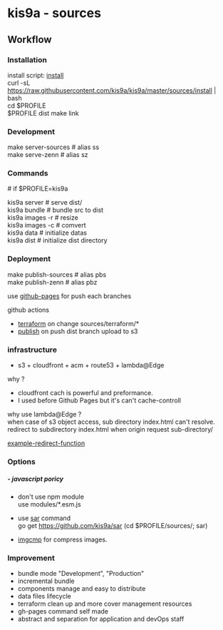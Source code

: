 # kis9a - sources

## Workflow

### Installation

install script: [install](./install)  
curl -sL https://raw.githubusercontent.com/kis9a/kis9a/master/sources/install | bash  
cd \$PROFILE  
\$PROFILE dist
make link

### Development

make server-sources # alias ss  
make serve-zenn # alias sz

### Commands

\# if $PROFILE=kis9a

kis9a server # serve dist/  
kis9a bundle # bundle src to dist  
kis9a images -r # resize  
kis9a images -c # comvert  
kis9a data # initialize datas  
kis9a dist # initialize dist directory

### Deployment

make publish-sources # alias pbs  
make publish-zenn # alias pbz

use [github-pages](https://github.com/tschaub/gh-pages) for push each branches

github actions

- [terraform](../.github/workflows/terraform.yml) on change sources/terraform/\*
- [publish](../.github/workflows/publish.yml) on push dist branch upload to s3

### infrastructure

- s3 + cloudfront + acm + route53 + lambda@Edge

why ?

- cloudfront cach is powerful and preformance.
- I used before Github Pages but it's can't cache-controll

why use lambda@Edge ?  
when case of s3 object access, sub directory index.html can't resolve.  
redirect to subdirectory index.html when origin request sub-directory/

[example-redirect-function](./terraform/folder_index_redirect.js)

### Options

##### - javascript poricy

- don't use npm module  
  use modules/\*.esm.js

- use [sar](https://github.com/kis9a/sar) command  
  go get https://github.com/kis9a/sar
  (cd $PROFILE/sources/; sar)

- [imgcmp](../.github/workflows/imgcmp.yml) for compress images.

### Improvement

- bundle mode "Development", "Production"
- incremental bundle
- components manage and easy to distribute
- data files lifecycle
- terraform clean up and more cover management resources
- gh-pages command self made
- abstract and separation for application and devOps staff
